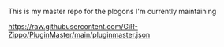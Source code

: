 This is my master repo for the plogons I'm currently maintaining

https://raw.githubusercontent.com/GiR-Zippo/PluginMaster/main/pluginmaster.json
